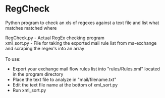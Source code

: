 # RegCheck
Python program to check an xls of regexes against a text file and list what matches matched where<br>

RegCheck.py - Actual RegEx checking program<br>
xml_sort.py - File for taking the exported mail rule list from ms-exchange and scraping the regex's into an array<br>
<br>
To use:
<ul>
  <li>Export your exchange mail flow rules list into "rules/Rules.xml" located in the program directory</li>
  <li>Place the text file to analyze in "mail/filename.txt"</li>
  <li>Edit the text file name at the bottom of xml_sort.py</li>
  <li>Run xml_sort.py</li>
